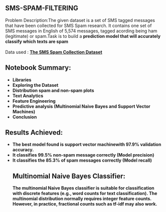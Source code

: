 ## SMS-SPAM-FILTERING
Problem Description:The given dataset is a set of SMS tagged messages that have been collected for SMS Spam research. It contains one set of SMS messages in English of 5,574 messages, tagged acording being ham (legitimate) or spam.Task is to build a **prediction model that will accurately classify which texts are spam**<br>
<br>
Data used : <b><a href="https://www.kaggle.com/uciml/sms-spam-collection-dataset">The SMS Spam Collection Dataset</a><b><br>

## Notebook Summary:
- Libraries
- Exploring the Dataset
- Distribution spam and non-spam plots
- Text Analytics
- Feature Engineering
- Predictive analysis (**Multinomial Naive Bayes and Support Vector Machines**)
- Conclusion

## Results Achieved:
<ul>
<li>The best model found is <b>support vector machine<b>with 97.9% validation accuracy.
<li>It classifies 99.5% non-spam message correctly (Model precision)
<li>It classifies the 85.3% of spam messages correctly (Model recall)
<br>
  
## Multinomial Naive Bayes Classifier:
The multinomial Naive Bayes classifier is suitable for classification with discrete features (e.g., word counts for text classification). The multinomial distribution normally requires integer feature counts. However, in practice, fractional counts such as tf-idf may also work.
